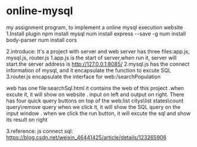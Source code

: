 # online-mysql
my assignment program, to implement a online mysql execution website
1.Install plugin
npm install mysql 
num install express --save -g
num install body-parser
num install cors


2.introduce:
It's a project with server and web
server has three files:app.js, mysql.js, router.js
	1.app.js is the start of server,when run it, server will start.the server address is http://127.0.0.1:8085/
	2.mysql.js has the connect information of mysql, and it encapsulate the function to excute SQL 
	3.router.js encapsulate the interface for web:/searchPopulation
	
web has one file:searchSql.html
	it contains the web of this project .when excute it, it will show on website .
	input on left and output on right.
	There has four quick query buttons on top of the web:list citys\list states\count query\remove query 
	when we click it, it will show the SQL query on the input window .
	when we click the run button, it will excute the sql and show its result on right


	
3.reference:
	js connect sql: https://blog.csdn.net/weixin_46441425/article/details/123265906
	
	
	
	